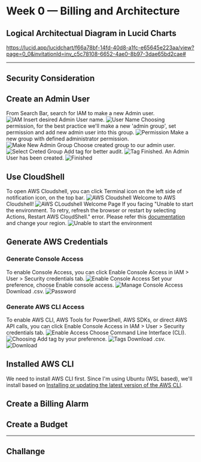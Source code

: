 # Week 0 — Billing and Architecture

## Logical Architectual Diagram in Lucid Charts
https://lucid.app/lucidchart/f66a78bf-14fd-40d8-a1fc-e65645e223aa/view?page=0_0&invitationId=inv_c5c78108-6652-4ae0-8b97-3dae65bd2cae#

---

## Security Consideration
## Create an Admin User
From Search Bar, search for IAM to make a new Admin user.	
![IAM](./week0/admin/1.png)
Insert desired Admin User name.
![User Name](./week0/admin/2.png)
Choosing permission, for the best practice we'll make a new 'admin group', set permission and add new admin user into this group.
![Permission](./week0/admin/3.png)
Make a new group with defined administrator permission.
![Make New Admin Group](./week0/admin/4.png)
Choose created group to our admin user.
![Select Creted Group](./week0/admin/5.png)
Add tag for better audit.
![Tag](./week0/admin/6.png)
Finished. An Admin User has been created.
![Finished](./week0/admin/7.png)

## Use CloudShell	
To open AWS Cloudshell, you can click Terminal icon on the left side of notification icon, on the top bar.
![AWS Cloudshell](./week0/cloudshell/1.png)
Welcome to AWS Cloudshell!
![AWS CLoudshell Welcome Page](./week0/cloudshell/2.png)
If you facing "Unable to start the environment. To retry, refresh the browser or restart by selecting Actions, Restart AWS CloudShell." error. Please refer this [documentation](https://repost.aws/questions/QUH54A371dRvej5J1G_yZogw/error-when-launching-aws-cloud-shell-unable-to-start-the-environment) and change your region.
![Unable to start the environment](./week0/credentials/1.png)

## Generate AWS Credentials
### Generate Console Access
To enable Console Access, you can click Enable Console Access in IAM > User > Security credentials tab.
![Enable Console Access](./week0/cloudshell/1.png)
Set your preference, choose Enable console access. 
![Manage Console Access](./week0/cloudshell/2.png)
Download .csv.
![Password](./week0/cloudshell/3.png)

### Generate AWS CLI Access
To enable AWS CLI, AWS Tools for PowerShell, AWS SDKs, or direct AWS API calls, you can click Enable Console Access in IAM > User > Security credentials tab.
![Enable Access](./week0/cloudshell/4.png)
Choose Command Line Interface (CLI).
![Choosing](./week0/cloudshell/5.png)
Add tag by your preference.
![Tags](./week0/cloudshell/6.png)
Download .csv.
![Download](./week0/cloudshell/7.png)

## Installed AWS CLI
We need to install AWS CLI first. Since I'm using Ubuntu (WSL based), we'll install based on [Installing or updating the latest version of the AWS CLI](https://docs.aws.amazon.com/cli/latest/userguide/getting-started-install.html).

## Create a Billing Alarm	
## Create a Budget	

---

## Challange
